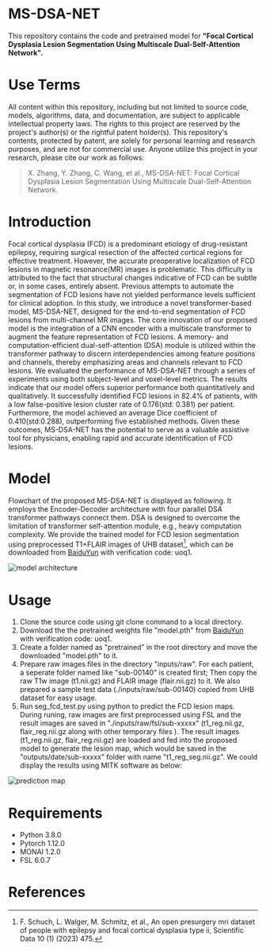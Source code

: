 # MS-DSA-NET

This repository contains the code and pretrained model for **"Focal Cortical Dysplasia Lesion Segmentation Using Multiscale Dual-Self-Attention Network".**


# **Use Terms**

All content within this repository, including but not limited to source code, models, algorithms, data, and documentation, are subject to applicable intellectual property laws. The rights to this project are reserved by the project's author(s) or the rightful patent holder(s). This repository's contents, protected by patent, are solely for personal learning and research purposes, and are not for commercial use. Anyone utilize this project in your research, please cite our work as follows:
> X. Zhang, Y. Zhang, C. Wang, et al., MS-DSA-NET: Focal Cortical Dysplasia Lesion Segmentation Using Multiscale Dual-Self-Attention Network.

# **Introduction**

Focal cortical dysplasia (FCD) is a predominant etiology of drug-resistant epilepsy, requiring surgical resection of the affected cortical regions for effective treatment. However, the accurate preoperative localization of FCD lesions in magnetic resonance(MR) images is problematic. This difficulty is attributed to the fact that structural changes indicative of FCD can be subtle or, in some cases, entirely absent. Previous attempts to automate the segmentation of FCD lesions have not yielded performance levels sufficient for clinical adoption. In this study, we introduce a novel transformer-based model, MS-DSA-NET, designed for the end-to-end segmentation of FCD lesions from multi-channel MR images. The core innovation of our proposed model is the integration of a CNN encoder with a multiscale transformer to augment the feature representation of FCD lesions. A memory- and computation-efficient dual-self-attention (DSA) module is utilized within the transformer pathway to discern interdependencies among feature positions and channels, thereby emphasizing areas and channels relevant to FCD lesions. We evaluated the performance of MS-DSA-NET through a series of experiments using both subject-level and voxel-level metrics. The results indicate that our model offers superior performance both quantitatively and qualitatively. It successfully identified FCD lesions in 82.4% of patients, with a low false-positive lesion cluster rate of 0.176(std: 0.381) per patient. Furthermore, the model achieved an average Dice coefficient of 0.410(std:0.288), outperforming five established methods. Given these outcomes, MS-DSA-NET has the potential to serve as a valuable assistive tool for physicians, enabling rapid and accurate identification of FCD lesions.

# **Model** 

Flowchart of the proposed MS-DSA-NET is displayed as following. It employs the Encoder-Decoder architecture with four parallel DSA transformer pathways connect them. DSA is designed to overcome the limitation of transformer self-attention module, e.g., heavy computation complexity. We provide the trained model for FCD lesion segmentation using preprocessed T1+FLAIR images of UHB dataset[^1], which can be downloaded from [BaiduYun](https://pan.baidu.com/s/1jJWW6kdMxCp5wqV2oQRvmw) with verification code: uoq1.

![model architecture](https://github.com/zhangxd0530/MS-DSA-NET/blob/main/model.png "model architecture")

# **Usage**

1. Clone the source code using git clone command to a local directory.
2. Download the the pretrained weights file "model.pth" from [BaiduYun](https://pan.baidu.com/s/1jJWW6kdMxCp5wqV2oQRvmw) with verification code: uoq1.
3. Create a folder named as "pretrained" in the root directory and move the downloaded "model.pth" to it.
4. Prepare raw images files in the directory "inputs/raw". For each patient, a seperate folder named like "sub-00140" is created first; Then copy the raw T1w image (t1.nii.gz) and FLAIR image (flair.nii.gz) to it. We also prepared a sample test data (./inputs/raw/sub-00140) copied from UHB dataset for easy usage.
5. Run seg_fcd_test.py using python to predict the FCD lesion maps. During runing, raw images are first preprocessed using FSL and the result images are saved in "./inputs/raw/fsl/sub-xxxxx“ (t1_reg.nii.gz, flair_reg.nii.gz along with other temporary files ). The result images (t1_reg.nii.gz, flair_reg.nii.gz) are loaded and fed into the proposed model to generate the lesion map, which would be saved in the "outputs/date/sub-xxxxx" folder with name "t1_reg_seg.nii.gz". We could display the results using MITK software as below:

![prediction map](https://github.com/zhangxd0530/MS-DSA-NET/blob/main/prediction.png)


# **Requirements**

- Python 3.8.0
- Pytorch 1.12.0
- MONAI 1.2.0
- FSL 6.0.7

# **References**
[^1]: F. Schuch, L. Walger, M. Schmitz, et al., An open presurgery mri dataset of people with epilepsy and focal cortical dysplasia type ii, Scientific Data 10 (1) (2023) 475.
